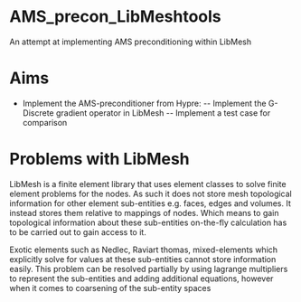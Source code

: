 # AMS_precon_LibMeshtools
An attempt at implementing AMS preconditioning within LibMesh 

# Aims
- Implement the AMS-preconditioner from Hypre:
-- Implement the G-Discrete gradient operator in LibMesh
-- Implement a test case for comparison


# Problems with LibMesh
LibMesh is a finite element library that uses element classes
to solve finite element problems for the nodes. As such it does not
store mesh topological information for other element sub-entities e.g.
faces, edges and volumes. It instead stores them relative to mappings
of nodes. Which means to gain topological information about these
sub-entities on-the-fly calculation has to be carried out to gain access to
it.


Exotic elements such as Nedlec, Raviart thomas, mixed-elements
which explicitly solve for values at these sub-entities cannot store 
information easily. This problem can be resolved partially 
by using lagrange multipliers to represent the sub-entities and adding
additional equations, however when it comes to coarsening of the sub-entity spaces


